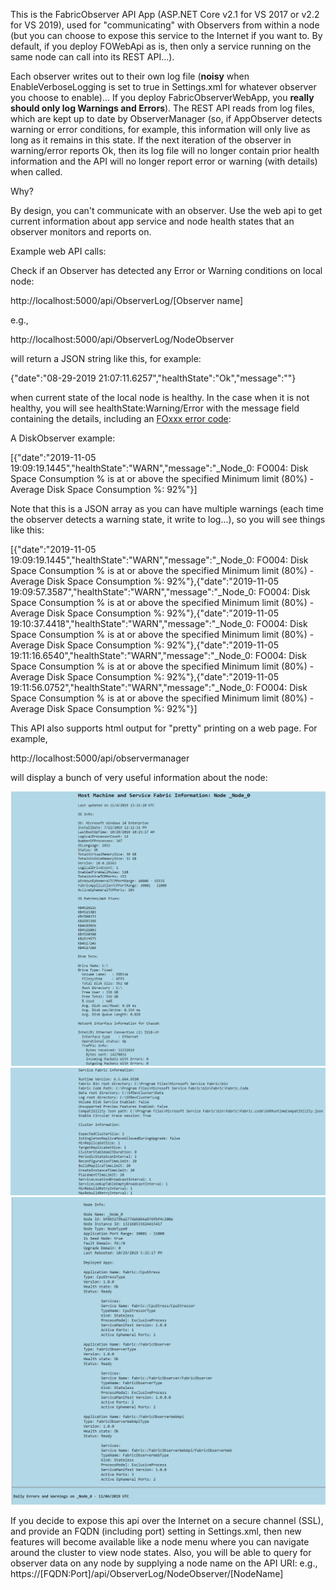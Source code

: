 This is the FabricObserver API App (ASP.NET Core v2.1 for VS 2017 or v2.2 for VS 2019), used for "communicating" with Observers from within a node (but you can choose to expose this service to the Internet if you want to. By default, if you deploy FOWebApi as is, then only a service running on the same node can call into its REST API...). 

Each observer writes out to their own log file (**noisy** when EnableVerboseLogging is set to true in Settings.xml for whatever observer you choose to enable)... If you deploy FabricObserverWebApp, you **really should only log Warnings and Errors**). The REST API reads from log files, which are kept up to date by ObserverManager (so, if AppObserver detects warning or error conditions, for example, this information will only live as long as it remains in this state. If the next iteration of the observer in warning/error reports Ok, then its log file will no longer contain prior health information and the API will no longer report error or warning (with details) when called. 

Why?  

By design, you can't communicate with an observer. Use the web api to get current information about app service and node health states that an observer monitors and reports on.


Example web API calls:

Check if an Observer has detected any Error or Warning conditions on local node:  

http://localhost:5000/api/ObserverLog/[Observer name]

e.g., 

http://localhost:5000/api/ObserverLog/NodeObserver

will return a JSON string like this, for example:

{"date":"08-29-2019 21:07:11.6257","healthState":"Ok","message":""} 

when current state of the local node is healthy. In the case when it is not healthy, you will see healthState:Warning/Error with the message field containing the details, including an [FOxxx error code](/Documentation/ErrorCodes.md): 

A DiskObserver example:  

[{"date":"2019-11-05 19:09:19.1445","healthState":"WARN","message":"_Node_0: FO004: Disk Space Consumption % is at or above the specified Minimum limit (80%) - Average Disk Space Consumption %: 92%"}]  

Note that this is a JSON array as you can have multiple warnings (each time the observer detects a warning state, it write to log...), so you will see things like this:  

[{"date":"2019-11-05 19:09:19.1445","healthState":"WARN","message":"_Node_0: FO004: Disk Space Consumption % is at or above the specified Minimum limit (80%) - Average Disk Space Consumption %: 92%"},{"date":"2019-11-05 19:09:57.3587","healthState":"WARN","message":"_Node_0: FO004: Disk Space Consumption % is at or above the specified Minimum limit (80%) - Average Disk Space Consumption %: 92%"},{"date":"2019-11-05 19:10:37.4418","healthState":"WARN","message":"_Node_0: FO004: Disk Space Consumption % is at or above the specified Minimum limit (80%) - Average Disk Space Consumption %: 92%"},{"date":"2019-11-05 19:11:16.6540","healthState":"WARN","message":"_Node_0: FO004: Disk Space Consumption % is at or above the specified Minimum limit (80%) - Average Disk Space Consumption %: 92%"},{"date":"2019-11-05 19:11:56.0752","healthState":"WARN","message":"_Node_0: FO004: Disk Space Consumption % is at or above the specified Minimum limit (80%) - Average Disk Space Consumption %: 92%"}]

This API also supports html output for "pretty" printing on a web page. For example, 

http://localhost:5000/api/observermanager

will display a bunch of very useful information about the node:  

![alt text](/Documentation/Images/Page1.png "")  
![alt text](/Documentation/Images/Page2.png "")  
![alt text](/Documentation/Images/Page3.png "")  

If you decide to expose this api over the Internet on a secure channel (SSL), and provide an FQDN (including port) setting in Settings.xml, then new features will become available like a node menu where you can navigate around the cluster to view node states. Also, you will be able to query for observer data on any node by supplying a node name on the API URI: e.g., https://[FQDN:Port]/api/ObserverLog/NodeObserver/[NodeName]
